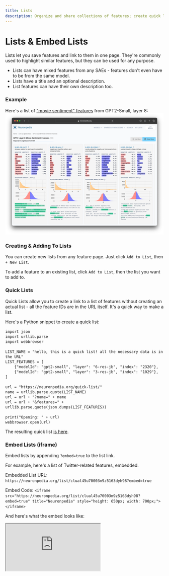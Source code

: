```yaml
---
title: Lists
description: Organize and share collections of features; create quick lists and embed them
---
```


# Lists & Embed Lists

Lists let you save features and link to them in one page. They're commonly used to highlight similar features, but they can be used for any purpose.

- Lists can have mixed features from any SAEs - features don't even have to be from the same model.
- Lists have a title and an optional description.
- List features can have their own description too.

### Example

Here's a list of ["movie sentiment" features](https://www.neuronpedia.org/list/clt3c1c200001298tvcoquyt7) from GPT2-Small, layer 8:
![Screenshot of a list on Neuronpedia](images/lists.png)

### Creating & Adding To Lists

You can create new lists from any feature page. Just click `Add to List`, then `+ New List`.

To add a feature to an existing list, click `Add to List`, then the list you want to add to.

### Quick Lists

Quick Lists allow you to create a link to a list of features without creating an actual list - all the feature IDs are in the URL itself. It's a quick way to make a list.

Here's a Python snippet to create a quick list:

```
import json
import urllib.parse
import webbrowser

LIST_NAME = "hello, this is a quick list! all the necessary data is in the URL"
LIST_FEATURES = [
    {"modelId": "gpt2-small", "layer": "6-res-jb", "index": "2320"},
    {"modelId": "gpt2-small", "layer": "3-res-jb", "index": "1029"},
]

url = "https://neuronpedia.org/quick-list/"
name = urllib.parse.quote(LIST_NAME)
url = url + "?name=" + name
url = url + "&features=" + urllib.parse.quote(json.dumps(LIST_FEATURES))

print("Opening: " + url)
webbrowser.open(url)
```

The resulting quick list [is here](https://www.neuronpedia.org/quick-list?name=hello%2C%20this%20is%20a%20quick%20list!%20all%20the%20necessary%20data%20is%20in%20the%20URL&features=%5B%7B%22modelId%22%3A%20%22gpt2-small%22%2C%20%22layer%22%3A%20%226-res-jb%22%2C%20%22index%22%3A%20%222320%22%7D%2C%20%7B%22modelId%22%3A%20%22gpt2-small%22%2C%20%22layer%22%3A%20%223-res-jb%22%2C%20%22index%22%3A%20%221029%22%7D%5D).

### Embed Lists (iframe)

Embed lists by appending `?embed=true` to the list link.

For example, here's a list of Twitter-related features, embedded.

Embedded List URL: `https://neuronpedia.org/list/clual45u70003m9z5163dyh98?embed=true`

Embed Code: `<iframe src="https://neuronpedia.org/list/clual45u70003m9z5163dyh98?embed=true" title="Neuronpedia" style="height: 650px; width: 700px;"></iframe>`

And here's what the embed looks like:

<iframe src="https://neuronpedia.org/list/clual45u70003m9z5163dyh98?embed=true" title="Neuronpedia" style={{border: "1px solid #ddd", borderRadius: "10px", width:"700px", height:"650px"}}></iframe>
